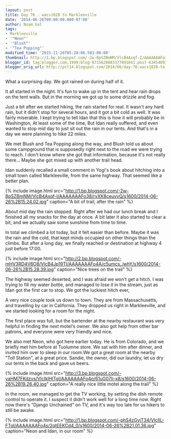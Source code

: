```yaml
---
layout: post
title: Day 76 - wacs1028 to Markleeville
date: '2014-06-26T09:00:00.000-07:00'
author: Noam Gal
tags:
- Markleeville
- '"Neon"'
- '"Blush"'
- '"Tea Popping"'
modified_time: '2015-11-26T05:28:06.583-08:00'
thumbnail: http://1.bp.blogspot.com/-2w-8pSZBmNM/VlcB4Axqf-I/AAAAAAAFo38/rvXK8ceuvvQ/s72-c/2014-06-26%2B15.24.02.jpg
blogger_id: tag:blogger.com,1999:blog-8715620883377891841.post-6345409331919052071
blogger_orig_url: http://pct14.blogspot.com/2014/06/day-76-wacs1028-to-markleeville.html
---
```


What a surprising day. We got rained on during half of it.

It all started in the night. It's fun to wake up in the tent and hear rain drops on the tent walls. But in the morning we got up to some drizzle and fog.

Just a bit after we started hiking, the rain started for real. It wasn't any hard rain, but it didn't stop for several hours, and it got a bit cold as well. It was fairly miserable. I kept trying to tell Idan that this is how it will probably be in Washington, At least some of the time, But Idan really suffered, and even wanted to stop mid day to just sit out the rain in our tents. And that's in a day we were planning to hike 22 miles.

We met Blush and Tea Popping along the way, and Blush told us about some campground that is supposedly right next to the road we were trying to reach. I don't know where she got that information, because it's not really there... Maybe she got mixed up with another trail head.

Idan suddenly recalled a small comment in Yogi's book about hitching into a small town called Markleeville, from the same highway. That seemed like a better plan.

{% include image.html src="http://1.bp.blogspot.com/-2w-8pSZBmNM/VlcB4Axqf-I/AAAAAAAFo38/rvXK8ceuvvQ/s1600/2014-06-26%2B15.24.02.jpg" caption="A bit of trail, after the rain" %}

About mid day the rain stopped. Right after we had our lunch break and I finished all my snacks for the day at once. A bit later it also started to clear a bit, and we actually saw some sunshine from time to time.

In total we climbed a lot today, but it felt easier than before. Maybe it was the rain and the cold, that kept minds occupied on other things than the climbs. But after a long day, we finally reached or destination at highway 4 just before 17:00.

{% include image.html src="http://2.bp.blogspot.com/-mHV3RD4V6O8/VlcB4Jp19TI/AAAAAAAFo4A/c5umcs_jwhY/s1600/2014-06-26%2B15.28.39.jpg" caption="Nice trees on the trail" %}

The highway seemed deserted, and I was afraid we won't get a hitch. I was trying to fill my water bottle, and managed to lose it in the stream, just as Idan got the first car to stop. We got the luckiest hitch ever,

A very nice couple took us down to town. They are from Massachusetts, and travelling by car in California. They dropped us right in Markleeville, and we started looking for a room for the night.

The first place was full, but the bartender at the nearby restaurant was very helpful in finding the next motel's owner. We also got help from other bar patrons, and everyone were very friendly and nice.

We also met Neon, who got here earlier today. He is from Colorado, and we briefly met him before at Tuolumne store. We sat with him after dinner, and invited him over to sleep in our room.We got a great room at the nearby "Toll Station", at a great price. Sandie, the owner, did our laundry, let us dry our tents in the back and gave us beers.

{% include image.html src="http://3.bp.blogspot.com/-yaHM7FKdzvs/VlcIklHITgI/AAAAAAAFo4o/61uG07Ii-x8/s1600/2014-06-26%2B19.26.40.jpg" caption="A really nice little motel along the trail" %}

In the room, we managed to get the TV working, by setting the dish remote control to operate it. I suspect it didn't work well for a long time now. Right now there's "Django Unchained" on TV, and it's way too late for us hikers to still be awake.

{% include image.html src="http://1.bp.blogspot.com/-phS4zGvjT34/VlcIlL-FTqI/AAAAAAAFo4s/2qtEEKCd4_0/s1600/2014-06-26%2B21.01.36.jpg" caption="Neon and Idan, in our room" %}
